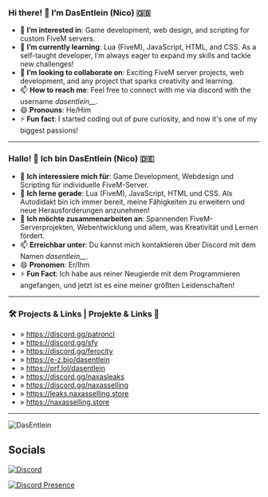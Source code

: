 
### Hi there! 👋 I’m **DasEntlein** (Nico) 🇬🇧

- 👀 **I’m interested in**: Game development, web design, and scripting for custom FiveM servers.
- 🌱 **I’m currently learning**: Lua (FiveM), JavaScript, HTML, and CSS. As a self-taught developer, I’m always eager to expand my skills and tackle new challenges!
- 💞️ **I’m looking to collaborate on**: Exciting FiveM server projects, web development, and any project that sparks creativity and learning.
- 📫 **How to reach me**: Feel free to connect with me via discord with the username *dasentlein__*.
- 😄 **Pronouns**: He/Him
- ⚡ **Fun fact**: I started coding out of pure curiosity, and now it's one of my biggest passions!

---

### Hallo! 👋 Ich bin **DasEntlein** (Nico) 🇩🇪

- 👀 **Ich interessiere mich für**: Game Development, Webdesign und Scripting für individuelle FiveM-Server.
- 🌱 **Ich lerne gerade**: Lua (FiveM), JavaScript, HTML und CSS. Als Autodidakt bin ich immer bereit, meine Fähigkeiten zu erweitern und neue Herausforderungen anzunehmen!
- 💞️ **Ich möchte zusammenarbeiten an**: Spannenden FiveM-Serverprojekten, Webentwicklung und allem, was Kreativität und Lernen fördert.
- 📫 **Erreichbar unter**: Du kannst mich kontaktieren über Discord mit dem Namen *dasentlein__*.
- 😄 **Pronomen**: Er/Ihm
- ⚡ **Fun Fact**: Ich habe aus reiner Neugierde mit dem Programmieren angefangen, und jetzt ist es eine meiner größten Leidenschaften!

---

### 🛠️ **Projects & Links** | **Projekte & Links** 🔗
* »  https://discord.gg/patroncl
* »  https://discord.gg/sfy
* »  https://discord.gg/ferocity
* »  https://e-z.bio/dasentlein
* »  https://prf.lol/dasentlein
* »  https://discord.gg/naxasleaks
* »  https://discord.gg/naxasselling
* »  https://leaks.naxasselling.store
* »  https://naxasselling.store
---

<p align="left"> <img src="https://komarev.com/ghpvc/?username=dasentlein01&label=Profile%20views&color=0e75b6&style=flat" alt="DasEntlein" /> </p>

## Socials
[![Discord](https://skillicons.dev/icons?i=discord)](https://discord.com/users/1254476881281941506)

[![Discord Presence](https://lanyard.cnrad.dev/api/870702940862677102)](https://discord.com/users/1254476881281941506)
